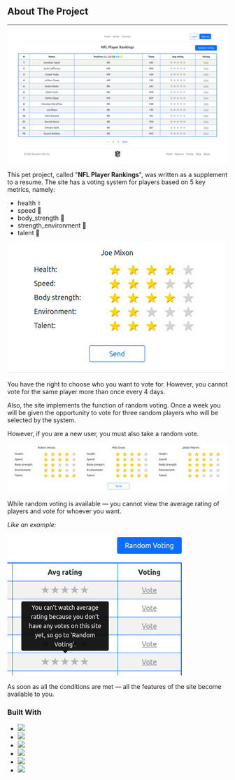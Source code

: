 ## About The Project
___

![First](mainapp/static/images/Example1.png)

This pet project, called "**NFL Player Rankings**", was written as a supplement to a resume.
The site has a voting system for players based on 5 key metrics, namely:
+ health :medical_symbol:
+ speed :runner:
+ body_strength :muscle:
+ strength_environment :busts_in_silhouette:
+ talent :crown:	

![First](mainapp/static/images/Example2.png)

You have the right to choose who you want to vote for.
However, you cannot vote for the same player more than once every 4 days.

Also, the site implements the function of random voting. Once a week you will be given the opportunity
to vote for three random players who will be selected by the system.

However, if you are a new user, you must also take a random vote.

![First](mainapp/static/images/Example3.png)

While random voting is available — you cannot view the average rating of players and vote for whoever you want.

*Like an example:*

![First](mainapp/static/images/Example4.png)

As soon as all the conditions are met — all the features of the site become available to you.

### Built With

+ <img src="https://img.shields.io/badge/Python-black?style=for-the-badge&logo=Python"/>
+ <img src="https://img.shields.io/badge/Django-black?style=for-the-badge&logo=Django&logoColor=green"/>
+ <img src="https://img.shields.io/badge/Django REST Framework-black?style=for-the-badge&logo=Django&logoColor=red"/>
+ <img src="https://img.shields.io/badge/Bootstrap-black?style=for-the-badge&logo=Bootstrap"/>
+ <img src="https://img.shields.io/badge/HTML-black?style=for-the-badge&logo=HTML5"/>
+ <img src="https://img.shields.io/badge/CSS-black?style=for-the-badge&logo=CSS3"/>
